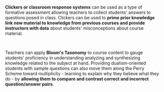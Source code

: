 <p><strong>Clickers or classroom response systems</strong><span style=font-weight: 400;> can be used as a type of formative assessment allowing teachers to collect students' answers to questions posed in class. Clickers can be used to </span><strong>prime prior knowledge link new material to knowledge from previous courses and provide instructors with data</strong><span style=font-weight: 400;> about students' misconceptions about course material.</span></p>  <p> </p>  <p><span style=font-weight: 400;>Teachers can apply </span><strong>Bloom's Taxonomy</strong><span style=font-weight: 400;> to course content to gauge students' proficiency in understanding analyzing and synthesizing knowledge related to the subject at hand. Providing dualism-oriented students with sample questions can also move them along the Perry Scheme toward multiplicity - learning to explain why they believe what they do - by </span><strong>allowing them to compare and contrast correct and incorrect question/answer pairs</strong><span style=font-weight: 400;>.</span></p>